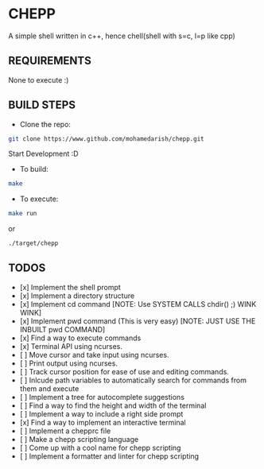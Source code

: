 # CHEPP

A simple shell written in c++, hence chell(shell with s=c, l=p like cpp)

## REQUIREMENTS

None to execute :)

## BUILD STEPS

- Clone the repo:

```bash
git clone https://www.github.com/mohamedarish/chepp.git
```

Start Development :D

- To build:

```bash
make
```

- To execute:

```bash
make run
```

or

```bash
./target/chepp
```

## TODOS

- \[x\] Implement the shell prompt
- \[x\] Implement a directory structure
- \[x\] Implement cd command \[NOTE: Use SYSTEM CALLS chdir() ;) WINK WINK\]
- \[x\] Implement pwd command (This is very easy) \[NOTE: JUST USE THE INBUILT pwd COMMAND\]
- \[x\] Find a way to execute commands
- \[x\] Terminal API using ncurses.
- \[ \] Move cursor and take input using ncurses.
- \[ \] Print output using ncurses.
- \[ \] Track cursor position for ease of use and editing commands.
- \[ \] Inlcude path variables to automatically search for commands from them and execute
- \[ \] Implement a tree for autocomplete suggestions
- \[ \] Find a way to find the height and width of the terminal
- \[ \] Implement a way to include a right side prompt
- \[x\] Find a way to implement an interactive terminal
- \[ \] Implement a chepprc file
- \[ \] Make a chepp scripting language
- \[ \] Come up with a cool name for chepp scripting
- \[ \] Implement a formatter and linter for chepp scripting
